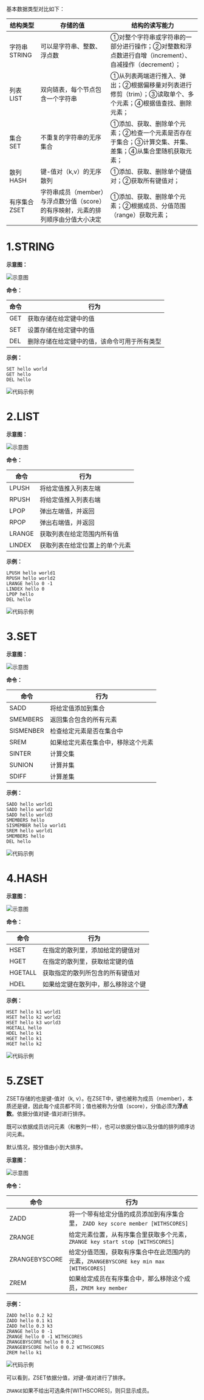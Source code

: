 
基本数据类型对比如下：

|结构类型|存储的值|结构的读写能力|
|-------|-------|-------------|
|字符串 STRING|可以是字符串、整数、浮点数|①对整个字符串或字符串的一部分进行操作；②对整数和浮点数进行自增（increment）、自减操作（decrement）；|
|列表 LIST|双向链表，每个节点包含一个字符串|①从列表两端进行推入、弹出；②根据偏移量对列表进行修剪（trim）；③读取单个、多个元素；④根据值查找、删除元素；|
|集合 SET|不重复的字符串的无序集合|①添加、获取、删除单个元素；②检查一个元素是否存在于集合；③计算交集、并集、差集；④从集合里随机获取元素；|
|散列 HASH|键-值对（k,v）的无序散列|①添加、获取、删除单个键值对；②获取所有键值对；|
|有序集合 ZSET|字符串成员（member）与浮点数分值（score）的有序映射，元素的排列顺序由分值大小决定|①添加、获取、删除单个元素；②根据成员、分值范围（range）获取元素；|

# 1.STRING

**示意图：**

![示意图](../assets/images/Redis/3/1.png)

**命令：**

|命令|行为|
|--|--|
|GET|获取存储在给定键中的值|
|SET|设置存储在给定键中的值|
|DEL|删除存储在给定键中的值，该命令可用于所有类型|

**示例：**

```redis
SET hello world  
GET hello
DEL hello
```

![代码示例](../assets/images/Redis/3/2.png)

# 2.LIST

**示意图：**

![示意图](../assets/images/Redis/3/3.png)

**命令：**

|命令|行为|
|--|--|
|LPUSH|将给定值推入列表左端|
|RPUSH|将给定值推入列表右端|
|LPOP|弹出左端值，并返回|
|RPOP|弹出右端值，并返回|
|LRANGE|获取列表在给定范围内所有值|
|LINDEX|获取列表在给定位置上的单个元素|

**示例：**

```redis
LPUSH hello world1 
RPUSH hello world2
LRANGE hello 0 -1
LINDEX hello 0
LPOP hello
DEL hello
```

![代码示例](../assets/images/Redis/3/4.png)

# 3.SET

**示意图：**

![示意图](../assets/images/Redis/3/5.png)

**命令：**

|命令|行为|
|--|--|
|SADD|将给定值添加到集合|
|SMEMBERS|返回集合包含的所有元素|
|SISMENBER|检查给定元素是否在集合中|
|SREM|如果给定元素在集合中，移除这个元素|
|SINTER|计算交集|
|SUNION|计算并集|
|SDIFF|计算差集|

**示例：**

```redis
SADD hello world1 
SADD hello world2
SADD hello world3
SMEMBERS hello 
SISMEMBER hello world1
SREM hello world1
SMEMBERS hello
DEL hello
```

![代码示例](../assets/images/Redis/3/6.png)

# 4.HASH

**示意图：**

![示意图](../assets/images/Redis/3/7.png)

**命令：**

|命令|行为|
|--|--|
|HSET|在指定的散列里，添加给定的键值对|
|HGET|在指定的散列里，获取给定键的值|
|HGETALL|获取指定的散列所包含的所有键值对|
|HDEL|如果给定键在散列中，那么移除这个键|

**示例：**

```redis
HSET hello k1 world1
HSET hello k2 world2
HSET hello k3 world3
HGETALL hello 
HDEL hello k1
HGET hello k1
HGET hello k2
```

![代码示例](../assets/images/Redis/3/8.png)

# 5.ZSET

ZSET存储的也是键-值对（k, v）。在ZSET中，键也被称为成员（member），本质还是键，因此每个成员都不同；值也被称为分值（score），分值必须为**浮点数**。依据分值对键-值对进行排序。

既可以依据成员访问元素（和散列一样），也可以依据分值以及分值的排列顺序访问元素。

默认情况，按分值由小到大排序。

**示意图：**

![示意图](../assets/images/Redis/3/9.png)

**命令：**

|命令|行为|
|--|--|
|ZADD|将一个带有给定分值的成员添加到有序集合里， ```ZADD key score member [WITHSCORES]```|
|ZRANGE|给定元素位置，从有序集合里获取多个元素，```ZRANGE key start stop [WITHSCORES]```|
|ZRANGEBYSCORE|给定分值范围，获取有序集合中在此范围内的元素，```ZRANGEBYSCORE key min max [WITHSCORES]```|
|ZREM|如果给定成员在有序集合中，那么移除这个成员，```ZREM key member```|

**示例：**

```redis
ZADD hello 0.2 k2
ZADD hello 0.1 k1
ZADD hello 0.3 k3
ZRANGE hello 0 -1
ZRANGE hello 0 -1 WITHSCORES
ZRANGEBYSCORE hello 0 0.2
ZRANGEBYSCORE hello 0 0.2 WITHSCORES
ZREM hello k1
```

![代码示例](../assets/images/Redis/3/10.png)

可以看到，ZSET依据分值，对键-值对进行了排序。

```ZRANGE```如果不给出可选条件[WITHSCORES]，则只显示成员。

